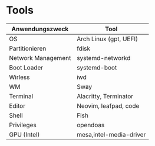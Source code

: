 # Tools
| Anwendungszweck    | Tool                   |
|--------------------|------------------------|
| OS                 | Arch Linux (gpt, UEFI) |
| Partitionieren     | fdisk                  |
| Network Management | systemd-networkd       |
| Boot Loader        | systemd-boot           |
| Wirless            | iwd                    |
| WM                 | Sway                   |
| Terminal           | Alacritty, Terminator  |
| Editor             | Neovim, leafpad, code  |
| Shell              | Fish                   |
| Privileges         | opendoas               |
| GPU (Intel)        | mesa,intel-media-driver|
